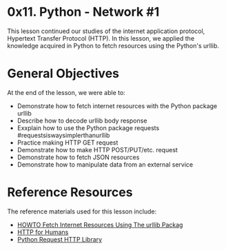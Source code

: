 # 0x11. Python - Network #1
This lesson continued our studies of the internet application protocol, Hypertext Transfer Protocol (HTTP). In this lesson, we applied the knowledge acquired in Python to fetch resources using the Python's urllib.

# General Objectives
At the end of the lesson, we were able to:
- Demonstrate how to fetch internet resources with the Python package urllib
- Describe how to decode urllib body response
- Exxplain how to use the Python package requests #requestsiswaysimplerthanurllib
- Practice making HTTP GET request
- Demonstrate how to make HTTP POST/PUT/etc. request
- Demonstrate how to fetch JSON resources
- Demonstrate how to manipulate data from an external service

# Reference Resources
The reference materials used for this lesson include:
- [HOWTO Fetch Internet Resources Using The urllib Packag](https://docs.python.org/3/howto/urllib2.html)
- [HTTP for Humans](https://requests.readthedocs.io/en/latest/)
- [Python Request HTTP Library](https://pypi.org/project/requests/)